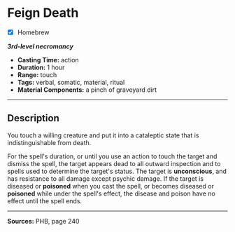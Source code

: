 # Feign Death
- [x] Homebrew

***3rd-level necromancy***
- **Casting Time:** action
- **Duration:** 1 hour
- **Range:** touch
- **Tags:** verbal, somatic, material, ritual
- **Material Components:** a pinch of graveyard dirt

---

## Description
You touch a willing creature and put it into a cataleptic state that is indistinguishable from death.

For the spell's duration, or until you use an action to touch the target and dismiss the spell, the target appears dead to all outward inspection and to spells used to determine the target's status.
The target is **unconscious**, and has resistance to all damage except psychic damage.
If the target is diseased or **poisoned** when you cast the spell, or becomes diseased or **poisoned** while under the spell's effect, the disease and poison have no effect until the spell ends.

---

**Sources:** PHB, page 240
